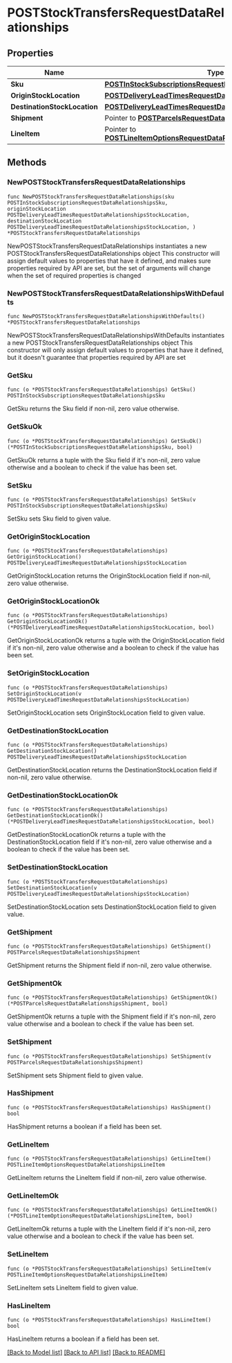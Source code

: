 # POSTStockTransfersRequestDataRelationships

## Properties

Name | Type | Description | Notes
------------ | ------------- | ------------- | -------------
**Sku** | [**POSTInStockSubscriptionsRequestDataRelationshipsSku**](POSTInStockSubscriptionsRequestDataRelationshipsSku.md) |  | 
**OriginStockLocation** | [**POSTDeliveryLeadTimesRequestDataRelationshipsStockLocation**](POSTDeliveryLeadTimesRequestDataRelationshipsStockLocation.md) |  | 
**DestinationStockLocation** | [**POSTDeliveryLeadTimesRequestDataRelationshipsStockLocation**](POSTDeliveryLeadTimesRequestDataRelationshipsStockLocation.md) |  | 
**Shipment** | Pointer to [**POSTParcelsRequestDataRelationshipsShipment**](POSTParcelsRequestDataRelationshipsShipment.md) |  | [optional] 
**LineItem** | Pointer to [**POSTLineItemOptionsRequestDataRelationshipsLineItem**](POSTLineItemOptionsRequestDataRelationshipsLineItem.md) |  | [optional] 

## Methods

### NewPOSTStockTransfersRequestDataRelationships

`func NewPOSTStockTransfersRequestDataRelationships(sku POSTInStockSubscriptionsRequestDataRelationshipsSku, originStockLocation POSTDeliveryLeadTimesRequestDataRelationshipsStockLocation, destinationStockLocation POSTDeliveryLeadTimesRequestDataRelationshipsStockLocation, ) *POSTStockTransfersRequestDataRelationships`

NewPOSTStockTransfersRequestDataRelationships instantiates a new POSTStockTransfersRequestDataRelationships object
This constructor will assign default values to properties that have it defined,
and makes sure properties required by API are set, but the set of arguments
will change when the set of required properties is changed

### NewPOSTStockTransfersRequestDataRelationshipsWithDefaults

`func NewPOSTStockTransfersRequestDataRelationshipsWithDefaults() *POSTStockTransfersRequestDataRelationships`

NewPOSTStockTransfersRequestDataRelationshipsWithDefaults instantiates a new POSTStockTransfersRequestDataRelationships object
This constructor will only assign default values to properties that have it defined,
but it doesn't guarantee that properties required by API are set

### GetSku

`func (o *POSTStockTransfersRequestDataRelationships) GetSku() POSTInStockSubscriptionsRequestDataRelationshipsSku`

GetSku returns the Sku field if non-nil, zero value otherwise.

### GetSkuOk

`func (o *POSTStockTransfersRequestDataRelationships) GetSkuOk() (*POSTInStockSubscriptionsRequestDataRelationshipsSku, bool)`

GetSkuOk returns a tuple with the Sku field if it's non-nil, zero value otherwise
and a boolean to check if the value has been set.

### SetSku

`func (o *POSTStockTransfersRequestDataRelationships) SetSku(v POSTInStockSubscriptionsRequestDataRelationshipsSku)`

SetSku sets Sku field to given value.


### GetOriginStockLocation

`func (o *POSTStockTransfersRequestDataRelationships) GetOriginStockLocation() POSTDeliveryLeadTimesRequestDataRelationshipsStockLocation`

GetOriginStockLocation returns the OriginStockLocation field if non-nil, zero value otherwise.

### GetOriginStockLocationOk

`func (o *POSTStockTransfersRequestDataRelationships) GetOriginStockLocationOk() (*POSTDeliveryLeadTimesRequestDataRelationshipsStockLocation, bool)`

GetOriginStockLocationOk returns a tuple with the OriginStockLocation field if it's non-nil, zero value otherwise
and a boolean to check if the value has been set.

### SetOriginStockLocation

`func (o *POSTStockTransfersRequestDataRelationships) SetOriginStockLocation(v POSTDeliveryLeadTimesRequestDataRelationshipsStockLocation)`

SetOriginStockLocation sets OriginStockLocation field to given value.


### GetDestinationStockLocation

`func (o *POSTStockTransfersRequestDataRelationships) GetDestinationStockLocation() POSTDeliveryLeadTimesRequestDataRelationshipsStockLocation`

GetDestinationStockLocation returns the DestinationStockLocation field if non-nil, zero value otherwise.

### GetDestinationStockLocationOk

`func (o *POSTStockTransfersRequestDataRelationships) GetDestinationStockLocationOk() (*POSTDeliveryLeadTimesRequestDataRelationshipsStockLocation, bool)`

GetDestinationStockLocationOk returns a tuple with the DestinationStockLocation field if it's non-nil, zero value otherwise
and a boolean to check if the value has been set.

### SetDestinationStockLocation

`func (o *POSTStockTransfersRequestDataRelationships) SetDestinationStockLocation(v POSTDeliveryLeadTimesRequestDataRelationshipsStockLocation)`

SetDestinationStockLocation sets DestinationStockLocation field to given value.


### GetShipment

`func (o *POSTStockTransfersRequestDataRelationships) GetShipment() POSTParcelsRequestDataRelationshipsShipment`

GetShipment returns the Shipment field if non-nil, zero value otherwise.

### GetShipmentOk

`func (o *POSTStockTransfersRequestDataRelationships) GetShipmentOk() (*POSTParcelsRequestDataRelationshipsShipment, bool)`

GetShipmentOk returns a tuple with the Shipment field if it's non-nil, zero value otherwise
and a boolean to check if the value has been set.

### SetShipment

`func (o *POSTStockTransfersRequestDataRelationships) SetShipment(v POSTParcelsRequestDataRelationshipsShipment)`

SetShipment sets Shipment field to given value.

### HasShipment

`func (o *POSTStockTransfersRequestDataRelationships) HasShipment() bool`

HasShipment returns a boolean if a field has been set.

### GetLineItem

`func (o *POSTStockTransfersRequestDataRelationships) GetLineItem() POSTLineItemOptionsRequestDataRelationshipsLineItem`

GetLineItem returns the LineItem field if non-nil, zero value otherwise.

### GetLineItemOk

`func (o *POSTStockTransfersRequestDataRelationships) GetLineItemOk() (*POSTLineItemOptionsRequestDataRelationshipsLineItem, bool)`

GetLineItemOk returns a tuple with the LineItem field if it's non-nil, zero value otherwise
and a boolean to check if the value has been set.

### SetLineItem

`func (o *POSTStockTransfersRequestDataRelationships) SetLineItem(v POSTLineItemOptionsRequestDataRelationshipsLineItem)`

SetLineItem sets LineItem field to given value.

### HasLineItem

`func (o *POSTStockTransfersRequestDataRelationships) HasLineItem() bool`

HasLineItem returns a boolean if a field has been set.


[[Back to Model list]](../README.md#documentation-for-models) [[Back to API list]](../README.md#documentation-for-api-endpoints) [[Back to README]](../README.md)


